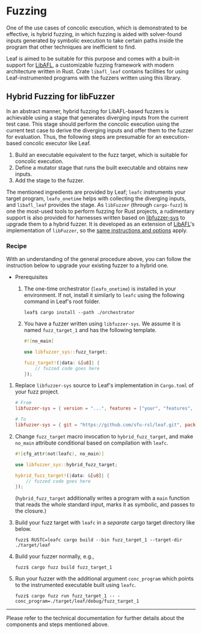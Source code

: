 # Fuzzing

One of the use cases of concolic execution, which is demonstrated to be effective,
is hybrid fuzzing, in which fuzzing is aided with solver-found inputs generated by symbolic
execution to take certain paths inside the program that other techniques are inefficient
to find.

Leaf is aimed to be suitable for this purpose and comes with a built-in support for [LibAFL][1],
a customizable fuzzing framework with modern architecture written in Rust.
Crate `libafl_leaf` contains facilities for using Leaf-instrumented programs with
the fuzzers written using this library.

## Hybrid Fuzzing for libFuzzer

In an abstract manner, hybrid fuzzing for LibAFL-based fuzzers is achievable using
a stage that generates diverging inputs from the current test case.
This stage should perform the concolic execution using the current test case to derive the diverging inputs
and offer them to the fuzzer for evaluation.
Thus, the following steps are presumable for an execution-based concolic executor like Leaf.
1. Build an executable equivalent to the fuzz target, which is suitable for concolic execution.
1. Define a mutator stage that runs the built executable and obtains new inputs.
1. Add the stage to the fuzzer.

The mentioned ingredients are provided by Leaf;
`leafc` instruments your target program,
`leafo_onetime` helps with collecting the diverging inputs,
and `libafl_leaf` provides the stage.
As `libFuzzer` (through `cargo-fuzz`) is one the most-used tools to perform fuzzing
for Rust projects, a rudimentary support is also provided for harnesses
written based on [libfuzzer-sys](https://github.com/rust-fuzz/libfuzzer)
to upgrade them to a hybrid fuzzer.
It is developed as an extension of [LibAFL][1]'s implementation of `libFuzzer`, so
the [same instructions and options](https://github.com/AFLplusplus/LibAFL/tree/main/libafl_libfuzzer)
apply.

### Recipe

With an understanding of the general procedure above, you can follow the instruction
below to upgrade your existing fuzzer to a hybrid one.

* Prerequisites
    1. The one-time orchestrator (`leafo_onetime`) is installed in your environment.
        If not, install it similarly to `leafc` using the following command in Leaf's root folder.
        ```console
        leaf$ cargo install --path ./orchestrator
        ```

    1. You have a fuzzer written using `libfuzzer-sys`.
    We assume it is named `fuzz_target_1` and has the following template.
        ```rust
        #![no_main]

        use libfuzzer_sys::fuzz_target;

        fuzz_target!(|data: &[u8]| {
            // fuzzed code goes here
        });
        ```

1. Replace `libfuzzer-sys` source to Leaf's implementation in `Cargo.toml` of your fuzz project.
    ```toml
    # From
    libfuzzer-sys = { version = "...", features = ["your", "features", "here"] }

    # To
    libfuzzer-sys = { git = "https://github.com/sfu-rsl/leaf.git", package = "libafl_libfuzzer", features = ["your", "features", "here"]}
    ```

1. Change `fuzz_target` macro invocation to `hybrid_fuzz_target`, and make
    `no_main` attribute conditional based on compilation with `leafc`.
    ```rust
    #![cfg_attr(not(leafc), no_main)]

    use libfuzzer_sys::hybrid_fuzz_target;

    hybrid_fuzz_target!(|data: &[u8]| {
        // fuzzed code goes here
    });
    ```
    (`hybrid_fuzz_target` additionally writes a program with a `main` function that reads
    the whole standard input, marks it as symbolic, and passes to the closure.)

1. Build your fuzz target with `leafc` in a *separate* cargo target directory like below.
    ```console
    fuzz$ RUSTC=leafc cargo build --bin fuzz_target_1 --target-dir ./target/leaf
    ```

1. Build your fuzzer normally, e.g.,
    ```console
    fuzz$ cargo fuzz build fuzz_target_1
    ```

1. Run your fuzzer with the additional argument `conc_program` which points to the
    instrumented executable built using `leafc`.
    ```console
    fuzz$ cargo fuzz run fuzz_target_1 -- -conc_program=./target/leaf/debug/fuzz_target_1
    ```

-----------------

Please refer to the technical documentation for further details about the components and steps mentioned above.


[1]: https://github.com/AFLplusplus/LibAFL